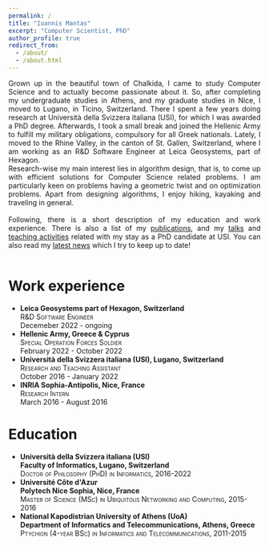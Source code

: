 ```yaml
---
permalink: /
title: "Ioannis Mantas"
excerpt: "Computer Scientist, PhD"
author_profile: true
redirect_from: 
  - /about/
  - /about.html
---
```


<div style="text-align: justify">  
<!-- 	
Grown up in the beautiful town of Chalkida, I came to study Computer Science, and oddly enough (?) to enjoy it.
So, after completing my undergraduate studies in Athens, and my graduate studies in Nice, I moved to Lugano, in Ticino, the italian-speaking part of Switzerland.
I am currently pursuing a PhD degree at Università della Svizzera italiana (USI), in the <a href="http://compgeom.inf.usi.ch">group of Prof. Papadopoulou</a>, and I spend most of my time doing research.
My main research interest lies in algorithm design with a focus on Computational Geometry.
In simple terms, I like to find efficient solutions for Computer Science related problems, which usually have some geometric twist.
When I don't work or travel, you will find me around Ticino enjoying the mountains, some wine or some polenta!<br>-->
Grown up in the beautiful town of Chalkida, I came to study Computer Science and to actually become passionate about it.
So, after completing my undergraduate studies in Athens, and my graduate studies in Nice, I moved to Lugano, in Ticino, Switzerland.
There I spent a few years doing research at Università della Svizzera italiana (USI), for which I was awarded a PhD degree.
Afterwards, I took a small break and joined the Hellenic Army to fulfill my military obligations, compulsory for all Greek nationals.
Lately, I moved to the Rhine Valley, in the canton of St. Gallen, Switzerland, where I am working as an R&D Software Engineer at Leica Geosystems, part of Hexagon.

<br>
Research-wise my main interest lies in algorithm design, that is, to come up with efficient solutions for Computer Science related problems.
I am particularly keen on problems having a geometric twist and on optimization problems.
Apart from designing algorithms, I enjoy hiking, kayaking and traveling in general.
<br>

<br>
Following, there is a short description of my education and work experience.
There is also a list of my <a href="https://ioannisman.github.io/publications/">publications</a>, and my <a href="https://ioannisman.github.io/talks/">talks</a> and <a href="https://ioannisman.github.io/teaching/">teaching activities</a> related with my stay as a PhD candidate at USI.
You can also read my <a href="https://ioannisman.github.io/news/">latest news</a> which I try to keep up to date!<br>
<br>
</div>



Work experience
======
- 	**Leica Geosystems part of Hexagon, Switzerland**\
  	<span style="font-variant:small-caps;">R&D Software Engineer</span>\
  	Decemeber 2022 - ongoing
- 	**Hellenic Army, Greece & Cyprus**\
  	<span style="font-variant:small-caps;">Special Operation Forces Soldier</span>\
  	February 2022 - October 2022
- 	**Università della Svizzera italiana (USI), Lugano, Switzerland**\
  	<span style="font-variant:small-caps;">Research and Teaching Assistant</span>\
	October 2016 - January 2022
- 	**INRIA Sophia-Antipolis, Nice, France**\
  	<span style="font-variant:small-caps;">Research Intern</span>\
	March 2016 - August 2016



Education
======
- 	**Università della Svizzera italiana (USI)**\
  	**Faculty of Informatics, Lugano, Switzerland**\
	<span style="font-variant:small-caps;">Doctor of Philosophy (PhD) in Informatics</span>, 2016-2022
- 	**Université Côte d'Azur**\
	**Polytech Nice Sophia, Nice, France**\
	<span style="font-variant:small-caps;">Master of Science (MSc) in Ubiquitous Networking and Computing</span>, 2015-2016
- 	**National Kapodistrian University of Athens (UoA)**\
	**Department of Informatics and Telecommunications, Athens, Greece**\
	<span style="font-variant:small-caps;">Ptychion (4-year BSc) in Informatics and Telecommunications</span>, 2011-2015